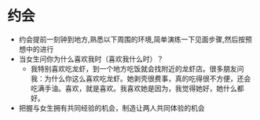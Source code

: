 # 约会
- 约会提前一刻钟到地方,熟悉以下周围的环境,简单演练一下见面步骤,然后按预想中的进行
- 当女生问你为什么喜欢我时（喜欢我什么时）？
  - 我特别喜欢吃龙虾，到一个地方吃饭就会找附近的龙虾店。很多朋友问我：为什么你这么喜欢吃龙虾。她剥壳很费事，真的吃得很不方便，还会吃满手油。喜欢，就是喜欢。我喜欢她是因为，我觉得她好，她什么都好。
- 把握与女生拥有共同经验的机会，制造让两人共同体验的机会
